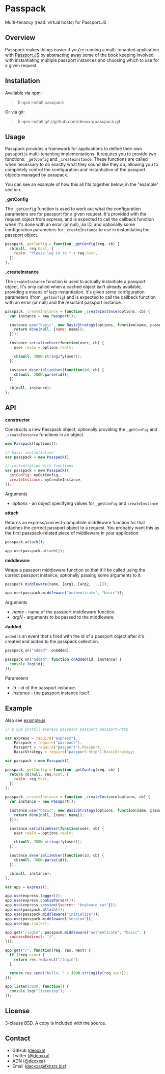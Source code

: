 Passpack
========

Multi-tenancy (read: virtual hosts) for Passport.JS

Overview
--------

Passpack makes things easier if you're running a multi-tenanted application with
[Passport.JS](http://passportjs.org/) by abstracting away some of the book
keeping involved with instantiating multiple passport instances and choosing
which to use for a given request.

Installation
------------

Available via [npm](http://npmjs.org/):

> $ npm install passpack

Or via git:

> $ npm install git://github.com/deoxxa/passpack.git

Usage
-----

Passpack provides a framework for applications to define their own passport.js
multi-tenanting implementations. It requires you to provide two functions:
`_getConfig` and `_createInstance`. These functions are called when necessary to
do exactly what they sound like they do, allowing you to completely control the
configuration and instantiation of the passport objects managed by passpack.

You can see an example of how this all fits together below, in the "example"
section.

**_getConfig**

The `_getConfig` function is used to work out what the configuration parameters
are for passport for a given request. It's provided with the request object from
express, and is expected to call the callback function when it's done with an
error (or null), an ID, and optionally some configuration parameters for
`_createInstance` to use in instantiating the passport object.

```javascript
passpack._getConfig = function _getConfig(req, cb) {
  cb(null, req.host, {
    realm: "Please log in to " + req.host,
  });
};
```

**_createInstance**

The `createInstance` function is used to actually instantiate a passport object.
It's only called when a cached object isn't already available, providing a means
of lazy instantiation. It's given some configuration parameters (from
`_getConfig`) and is expected to call the callback function with an error (or
null) and the resultant passport instance.

```javascript
passpack._createInstance = function _createInstance(options, cb) {
  var instance = new Passport();

  instance.use("basic", new BasicStrategy(options, function(name, password, done) {
    return done(null, {name: name});
  }));

  instance.serializeUser(function(user, cb) {
    user.realm = options.realm;

    cb(null, JSON.stringify(user));
  });

  instance.deserializeUser(function(id, cb) {
    cb(null, JSON.parse(id));
  });

  cb(null, instance);
};
```

API
---

**constructor**

Constructs a new Passpack object, optionally providing the `_getConfig` and
`_createInstance` functions in an object.

```javascript
new Passpack([options]);
```

```javascript
// basic instantiation
var passpack = new Passpack();

// instantiation with functions
var passpack = new Passpack({
  getConfig: myGetConfig,
  createInstance: myCreateInstance,
});
```

Arguments

* _options_ - an object specifying values for `_getConfig` and `createInstance`

**attach**

Returns an express/connect-compatible middleware function for that attaches the
correct passport object to a request. You probably want this as the first
passpack-related piece of middleware in your application.

```javascript
passpack.attach();
```

```javascript
app.use(passpack.attach());
```

**middleware**

Wraps a passport middleware function so that it'll be called using the correct
passport instance, optionally passing some arguments to it.

```javascript
passpack.middleware(name, [arg1, [arg2, ...]]);
```

```javascript
app.use(passpack.middleware("authenticate", "basic"));
```

Arguments

* _name_ - name of the passport middleware function.
* _argN_ - arguments to be passed to the middleware.

**#added**

`added` is an event that's fired with the id of a passport object after it's
created and added to the passpack collection.

```javascript
passpack.on("added", onAdded);
```

```javascript
passpack.on("added", function onAdded(id, instance) {
  console.log(id);
});
```

Parameters

* _id_ - id of the passport instance.
* _instance_ - the passport instance itself.

Example
-------

Also see [example.js](https://github.com/deoxxa/passpack/blob/master/example.js).

```javascript
// $ npm install express passpack passport passport-http

var express = require("express"),
    Passpack = require("passpack"),
    Passport = require("passport").Passport,
    BasicStrategy = require("passport-http").BasicStrategy;

var passpack = new Passpack();

passpack._getConfig = function _getConfig(req, cb) {
  return cb(null, req.host, {
    realm: req.host,
  });
};

passpack._createInstance = function _createInstance(options, cb) {
  var instance = new Passport();

  instance.use("basic", new BasicStrategy(options, function(name, password, done) {
    return done(null, {name: name});
  }));

  instance.serializeUser(function(user, cb) {
    user.realm = options.realm;

    cb(null, JSON.stringify(user));
  });

  instance.deserializeUser(function(id, cb) {
    cb(null, JSON.parse(id));
  });

  cb(null, instance);
};

var app = express();

app.use(express.logger());
app.use(express.cookieParser());
app.use(express.session({secret: "keyboard cat"}));
app.use(passpack.attach());
app.use(passpack.middleware("initialize"));
app.use(passpack.middleware("session"));
app.use(app.router);

app.get("/login", passpack.middleware("authenticate", "basic", {
  successRedirect: "/",
}));

app.get("/", function(req, res, next) {
  if (!req.user) {
    return res.redirect("/login");
  }

  return res.send("hello, " + JSON.stringify(req.user));
});

app.listen(3000, function() {
  console.log("listening");
});
```

License
-------

3-clause BSD. A copy is included with the source.

Contact
-------

* GitHub ([deoxxa](http://github.com/deoxxa))
* Twitter ([@deoxxa](http://twitter.com/deoxxa))
* ADN ([@deoxxa](https://alpha.app.net/deoxxa))
* Email ([deoxxa@fknsrs.biz](mailto:deoxxa@fknsrs.biz))
